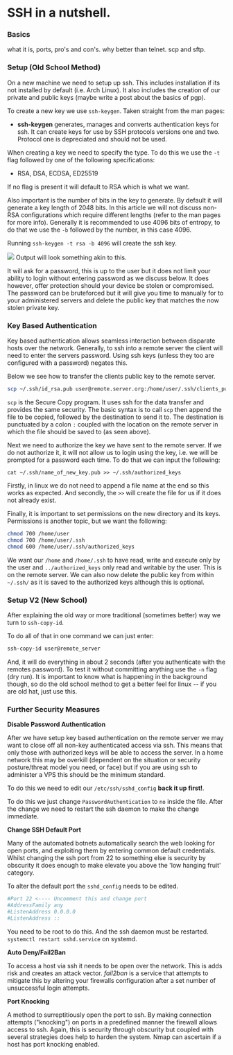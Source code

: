 # SSH in a nutshell.

### Basics

what it is, ports, pro's and con's. why better than telnet. scp and sftp.

### Setup (Old School Method)

On a new machine we need to setup up ssh. This includes installation if its not installed by default (i.e. Arch Linux). It also includes the creation of our private and public keys (maybe write a post about the basics of pgp).

To create a new key we use ```ssh-keygen```. Taken straight from the man pages:

* **ssh-keygen** generates, manages and converts authentication keys for ssh. It can create keys for use by SSH protocols versions one and two. Protocol one is depreciated and should not be used.

When creating a key we need to specify the type. To do this we use the ```-t``` flag followed by one of the following specifications: 

- RSA, DSA, ECDSA, ED25519

If no flag is present it will default to RSA which is what we want. 

Also important is the number of bits in the key to generate. By default it will generate a key length of 2048 bits. In this article we will not discuss non-RSA configurations which require different lengths (refer to the man pages for more info). Generally it is recommended to use 4096 bits of entropy, to do that we use the ```-b``` followed by the number, in this case 4096.

Running `ssh-keygen -t rsa -b 4096` will create the ssh key.

![ ](https://docs.microsoft.com/en-us/azure/hdinsight/media/hdinsight-getting-started-with-r/sshcmdline.png "Image taken from online search, not mine")
Output will look something akin to this.

It will ask for a password, this is up to the user but it does not limit your ability to login without entering password as we discuss below. It does however, offer protection should your device be stolen or compromised. The password can be bruteforced but it will give you time to manually for to your administered servers and delete the public key that matches the now stolen private key. 

### Key Based Authentication

Key based authentication allows seamless interaction between disparate hosts over the network. Generally, to ssh into a remote server the client will need to enter the servers password. Using ssh keys (unless they too are configured with a password) negates this.

Below we see how to transfer the clients public key to the remote server.

```BASH
scp ~/.ssh/id_rsa.pub user@remote.server.org:/home/user/.ssh/clients_public_key.pub
```

`scp` is the Secure Copy program. It uses ssh for the data transfer and provides the same security. The basic syntax is to call `scp` then append the file to be copied, followed by the destination to send it to. The destination is punctuated by a colon `:` coupled with the location on the remote server in which the file should be saved to (as seen above).

Next we need to authorize the key we have sent to the remote server. If we do not authorize it, it will not allow us to login using the key, i.e. we will be prompted for a password each time. To do that we can input the following:

```cat ~/.ssh/name_of_new_key.pub >> ~/.ssh/authorized_keys```

Firstly, in linux we do not need to append a file name at the end so this works as expected. And secondly, the `>>` will create the file for us if it does not already exist.

Finally, it is important to set permissions on the new directory and its keys. Permissions is another topic, but we want the following:

```BASH
chmod 700 /home/user
chmod 700 /home/user/.ssh
chmod 600 /home/user/.ssh/authorized_keys
```

We want our `/home` and `/home/.ssh` to have read, write and execute only by the user and `../authorized_keys` only read and writable by the user. This is on the remote server. We can also now delete the public key from within `~/.ssh/` as it is saved to the authorized keys although this is optional.

### Setup V2 (New School)

After explaining the old way or more traditional (sometimes better) way we turn to `ssh-copy-id`.

To do all of that in one command we can just enter:

```BASH
ssh-copy-id user@remote_server
```

And, it will do everything in about 2 seconds (after you authenticate with the remotes password). To test it without committing anything use the `-n` flag (dry run). It is important to know what is happening in the background though, so do the old school method to get a better feel for linux -- if you are old hat, just use this.

### Further Security Measures

**Disable Password Authentication**

After we have setup key based authentication on the remote server we may want to close off all non-key authenticated access via ssh. This means that only those with authorized keys will be able to access the server. In a home network this may be overkill (dependent on the situation or security posture/threat model you need, or face) but if you are using ssh to administer a VPS this should be the minimum standard.

To do this we need to edit our `/etc/ssh/sshd_config` **back it up first!**.

To do this we just change `PasswordAuthentication` to `no` inside the file. After the change we need to restart the ssh daemon to make the change immediate.

**Change SSH Default Port**

Many of the automated botnets automatically search the web looking for open ports, and exploiting them by entering common default credentials. Whilst changing the ssh port from 22 to something else is security by obscurity it does enough to make elevate you above the 'low hanging fruit' category.

To alter the default port the `sshd_config` needs to be edited.

```BASH
#Port 22 <---- Uncomment this and change port
#AddressFamily any
#ListenAddress 0.0.0.0
#ListenAddress ::

```
You need to be root to do this. And the ssh daemon must be restarted. `systemctl restart sshd.service` on systemd.


**Auto Deny/Fail2Ban**

To access a host via ssh it needs to be open over the network. This is adds risk and creates an attack vector. *fail2ban* is a service that attempts to mitigate this by altering your firewalls configuration after a set number of unsuccessful login attempts.

**Port Knocking**

A method to surreptitiously open the port to ssh. By making connection attempts ("knocking") on ports in a predefined manner the firewall allows access to ssh. Again, this is security through obscurity but coupled with several strategies does help to harden the system. Nmap can ascertain if a host has port knocking enabled. 